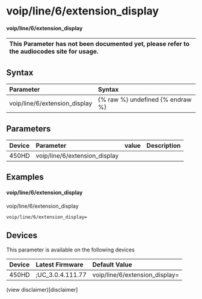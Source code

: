 ﻿---
description: voip/line/6/extension_display
search:
    keywords: ['voip','line','6','extension_display']
---

# voip/line/6/extension_display

#### voip/line/6/extension_display


| This Parameter has not been documented yet, please refer to the audiocodes site for usage.  |
| :--- |

## Syntax
| Parameter | Syntax |
| :--- | :--- |
|voip/line/6/extension_display | {% raw %} undefined {% endraw %} |

## Parameters
|Device|Parameter|value|Description|
|:---|:---|:---|:---|
| 450HD | voip/line/6/extension_display |  |  |

## Examples
#### voip/line/6/extension_display

voip/line/6/extension_display

```
voip/line/6/extension_display=
```

## Devices
This parameter is available on the following devices

| Device | Latest Firmware | Default Value |
|:---|:---|:---|
| 450HD | ;UC_3.0.4.111.77 | voip/line/6/extension_display= 

(view disclaimer)[disclaimer]
